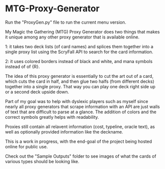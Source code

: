 # MTG-Proxy-Generator
Run the "ProxyGen.py" file to run the current menu version.

My Magic the Gathering (MTG) Proxy Generator does two things that makes it unique among any other proxy generator that is available online. 

1: it takes two deck lists (of card names) and splices them together into a single proxy list using the ScryFall API to search for the card information. 

2: it uses colored borders instead of black and white, and mana symbols instead of of {R}. 

The idea of this proxy generator is essentially to cut the art out of a card, which cuts the card in half, and then glue two halfs (from different decks) together into a single proxy. That way you can play one deck right side up or a second deck upside down.

Part of my goal was to help with dyslexic players such as myself since nearly all proxy generators that scrape information with an API are just walls of text that are difficult to parse at a glance. The addition of colors and the correct symbols greatly helps with readability. 

Proxies still contain all relavent information (cost, typeline, oracle text), as well as optionally provided information like the deckname.

This is a work in progress, with the end-goal of the project being hosted online for public use.

Check out the "Sample Outputs" folder to see images of what the cards of various types should be looking like.



